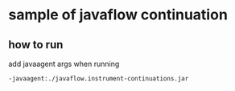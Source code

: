 # sample of javaflow continuation

## how to run 

add javaagent args when running

`-javaagent:./javaflow.instrument-continuations.jar`


